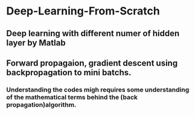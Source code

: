# Deep-Learning-From-Scratch 
## Deep learning with different numer of hidden layer by Matlab
## Forward propagaion, gradient descent using backpropagation to mini batchs.
### Understanding the codes migh requires some understanding of the mathematical terms behind the (back propagation)algorithm.
